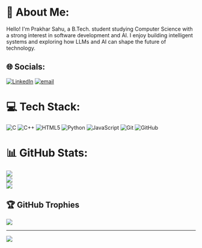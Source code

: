 # 💫 About Me:
Hello! I'm Prakhar Sahu, a B.Tech. student studying Computer Science with a strong interest in software development and AI. I enjoy building intelligent systems and exploring how LLMs and AI can shape the future of technology.


## 🌐 Socials:
[![LinkedIn](https://img.shields.io/badge/LinkedIn-%230077B5.svg?logo=linkedin&logoColor=white)](https://linkedin.com/in/https://www.linkedin.com/in/prakhar-sahu-89527a2b3/) [![email](https://img.shields.io/badge/Email-D14836?logo=gmail&logoColor=white)](mailto:prakhar.sahu.2701@gmail.com) 

# 💻 Tech Stack:
![C](https://img.shields.io/badge/c-%2300599C.svg?style=for-the-badge&logo=c&logoColor=white) ![C++](https://img.shields.io/badge/c++-%2300599C.svg?style=for-the-badge&logo=c%2B%2B&logoColor=white) ![HTML5](https://img.shields.io/badge/html5-%23E34F26.svg?style=for-the-badge&logo=html5&logoColor=white) ![Python](https://img.shields.io/badge/python-3670A0?style=for-the-badge&logo=python&logoColor=ffdd54) ![JavaScript](https://img.shields.io/badge/javascript-%23323330.svg?style=for-the-badge&logo=javascript&logoColor=%23F7DF1E) ![Git](https://img.shields.io/badge/git-%23F05033.svg?style=for-the-badge&logo=git&logoColor=white) ![GitHub](https://img.shields.io/badge/github-%23121011.svg?style=for-the-badge&logo=github&logoColor=white)
# 📊 GitHub Stats:
![](https://github-readme-stats.vercel.app/api?username=prakharsahup&theme=dark&hide_border=false&include_all_commits=true&count_private=true)<br/>
![](https://github-readme-streak-stats.herokuapp.com/?user=prakharsahup&theme=dark&hide_border=false)<br/>
![](https://github-readme-stats.vercel.app/api/top-langs/?username=prakharsahup&theme=dark&hide_border=false&include_all_commits=true&count_private=true&layout=compact)

## 🏆 GitHub Trophies
![](https://github-profile-trophy.vercel.app/?username=prakharsahup&theme=radical&no-frame=false&no-bg=true&margin-w=4)

---
[![](https://visitcount.itsvg.in/api?id=prakharsahup&icon=0&color=0)](https://visitcount.itsvg.in)

<!-- Proudly created with GPRM ( https://gprm.itsvg.in ) -->
